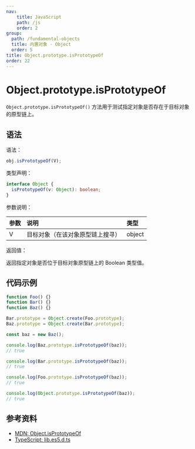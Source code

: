 ```yaml
---
nav:
    title: JavaScript
    path: /js
    order: 2
group:
  path: /fundamental-objects
  title: 内置对象 - Object
  order: 5
title: Object.prototype.isPrototypeOf
order: 22
---
```


# Object.prototype.isPrototypeOf

`Object.prototype.isPrototypeOf()` 方法用于测试指定对象是否存在于目标对象的原型链上。

## 语法

语法：

```js
obj.isPrototypeOf(V);
```

类型声明：

```ts
interface Object {
  isPrototypeOf(v: Object): boolean;
}
```

参数说明：

| 参数 | 说明                             | 类型   |
| :--- | :------------------------------- | :----- |
| V    | 目标对象（在该对象原型链上搜寻） | object |

返回值：

返回指定对象是否位于目标对象原型链上的 Boolean 类型值。

## 代码示例

```js
function Foo() {}
function Bar() {}
function Baz() {}

Bar.prototype = Object.create(Foo.prototype);
Baz.prototype = Object.create(Bar.prototype);

const baz = new Baz();

console.log(Baz.prototype.isPrototypeOf(baz));
// true

console.log(Bar.prototype.isPrototypeOf(baz));
// true

console.log(Foo.prototype.isPrototypeOf(baz));
// true

console.log(Object.prototype.isPrototypeOf(baz));
// true
```

## 参考资料

- [MDN: Object.isPrototypeOf](https://developer.mozilla.org/zh-CN/docs/Web/JavaScript/Reference/Global_Objects/Object/isPrototypeOf)
- [TypeScript: lib.es5.d.ts](https://github.com/microsoft/TypeScript/blob/main/lib/lib.es5.d.ts)
